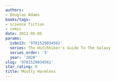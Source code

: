 ```yaml
---
authors:
- Douglas Adams
books/tags:
- science fiction
- comic
date: 2012-05-05
params:
  isbn13: '9781529034561'
  series: The Hitchhiker's Guide To The Galaxy
  series_order: '5'
  year: '2020'
slug: '9781529034561'
star_rating: 0
title: Mostly Harmless
---
```


<!--more-->